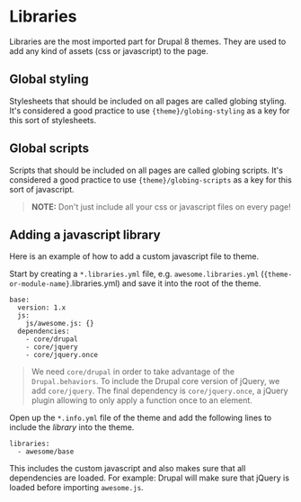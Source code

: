 # Libraries

Libraries are the most imported part for Drupal 8 themes. They are used to add any kind of assets (css or javascript) to the page.

## Global styling

Stylesheets that should be included on all pages are called globing styling. It's considered a good practice to use `{theme}/globing-styling` as a key for this sort of stylesheets.

## Global scripts

Scripts that should be included on all pages are called globing scripts. It's considered a good practice to use `{theme}/globing-scripts` as a key for this sort of javascript.

> **NOTE:** Don't just include all your css or javascript files on every page!

## Adding a javascript library

Here is an example of how to add a custom javascript file to theme.

Start by creating a `*.libraries.yml` file, e.g. `awesome.libraries.yml` (`{theme-or-module-name}`.libraries.yml) and save it into the root of the theme.

    base:
      version: 1.x
      js:
        js/awesome.js: {}
      dependencies:
        - core/drupal
        - core/jquery
        - core/jquery.once

> We need `core/drupal` in order to take advantage of the `Drupal.behaviors`. To include the Drupal core version of jQuery, we add `core/jquery`. The final dependency is `core/jquery.once`, a jQuery plugin allowing to only apply a function once to an element.

Open up the `*.info.yml` file of the theme and add the following lines to include the *library* into the theme.

    libraries:
      - awesome/base

This includes the custom javascript and also makes sure that all dependencies are loaded. For example: Drupal will make sure that jQuery is loaded before importing `awesome.js`.

